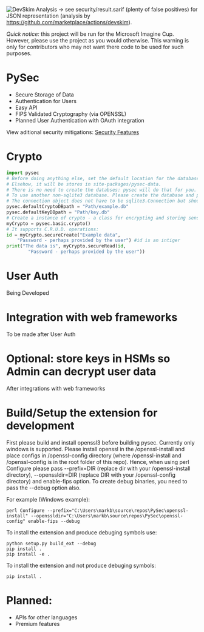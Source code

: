 ![DevSkim Analysis](https://github.com/mbs9org/PySec/actions/workflows/CodeReview.yml/badge.svg) -> see security/result.sarif (plenty of false positives) for JSON representation (analysis by https://github.com/marketplace/actions/devskim). 

*Quick notice:* this project will be run for the Microsoft Imagine Cup. However, please use the project as you would otherwise. This warning is only for contributors who may not want there code to be used for such purposes. 

# PySec 
- Secure Storage of Data
- Authentication for Users
- Easy API
- FIPS Validated Cryptography (via OPENSSL)
- Planned User Authentication with OAuth integration

View aditional security mitigations: [Security Features](security/sec_feature_plan.md)

# Crypto 
```python
import pysec
# Before doing anything else, set the default location for the databases to be used. 
# Elsehow, it will be stores in site-packages/pysec-data.
# There is no need to create the databses: pysec will do that for you.
# To use another non-sqlite3 database. Please create the database and pass the Connection object.
# The connection object does not have to be sqlite3.Connection but should have same (or very similar) API.
pysec.defaultCryptoDBpath = "Path/example.db"
pysec.defaultKeyDBpath = "Path/key.db"
# Create a instance of crypto - a class for encrypting and storing sensitive data.
myCrypto = pysec.basic.crypto()
# It supports C.R.U.D. operations:
id = myCrypto.secureCreate("Example data", 
    "Password - perhaps provided by the user") #id is an intiger
print("The data is", myCrypto.secureRead(id, 
        "Password - perhaps provided by the user"))
```

# User Auth
Being Developed

# Integration with web frameworks
To be made after User Auth 

# Optional: store keys in HSMs so Admin can decrypt user data
After integrations with web frameworks

# Build/Setup the extension for development
First please build and install openssl3 before building pysec. Currently only windows is supported. Please install openssl in the /openssl-install and place configs in /openssl-config directory (where /openssl-install and /openssl-config is in the root folder of this repo). Hence, when using perl Configure please pass --prefix=DIR (replace dir with your /openssl-install directory), --openssldir=DIR (replace DIR with your /openssl-config directory) and enable-fips option. 
To create debug binaries, you need to pass the --debug option also. 

For example (Windows example): 
```shell 
perl Configure --prefix="C:\Users\markb\source\repos\PySec\openssl-install" --openssldir="C:\Users\markb\source\repos\PySec\openssl-config" enable-fips --debug
```

To install the extension and produce debuging symbols use: 
```shell
python setup.py build_ext --debug
pip install .
pip install -e .
```

To install the extension and not produce debuging symbols:
```shell
pip install . 
```

# Planned: 
- APIs for other languages
- Premium features 